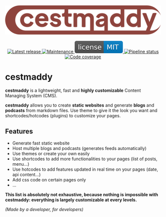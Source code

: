 <p align="center">
	<img src=".readme/cestmaddy.svg" alt="cestmaddy logo" />
	<br><br>
	<a href="https://git.chevro.fr/cestmaddy/cestmaddy/-/releases">
		<img src="https://git.chevro.fr/cestmaddy/cestmaddy/-/badges/release.svg?style=flat&key_text=latest+release" alt="Latest release" />
	</a>
	<a href="https://git.chevro.fr/cestmaddy/cestmaddy/-/commits/main">
		<img src="https://img.shields.io/maintenance/yes/2023?style=flat" alt="Maintenance" />
	</a>
	<a href="https://choosealicense.com/licenses/mit/">
		<img src=".readme/mit-license.svg" alt="MIT License" />
	</a>
	<a href="https://git.chevro.fr/cestmaddy/cestmaddy/-/commits/main">
		<img src="https://git.chevro.fr/cestmaddy/cestmaddy/badges/main/pipeline.svg?style=flat&ignore_skipped=true" alt="Pipeline status" />
	</a>
	<a href="https://git.chevro.fr/cestmaddy/cestmaddy/-/graphs/main/charts">
		<img src="https://git.chevro.fr/cestmaddy/cestmaddy/badges/main/coverage.svg?style=flat" alt="Code coverage" />
	</a>
</p>

# cestmaddy

**cestmaddy** is a lightweight, fast and **highly customizable** Content Managing System (CMS).

**cestmaddy** allows you to create **static websites** and generate **blogs** and **podcasts** from markdown files. Use theme to give it the look you want and shortcodes/hotcodes (plugins) to customize your pages.

## Features
- Generate fast static website
- Host multiple blogs and podcasts (generates feeds automatically)
- Use themes or create your own easily
- Use shortcodes to add more functionalities to your pages (list of posts, menu...)
- Use hotcodes to add features updated in real time on your pages (date, api content...)
- Add css code on certain pages only
- ...

**This list is absolutely not exhaustive, because nothing is impossible with cestmaddy: everything is largely customizable at every levels.**

*(Made by a developer, for developers)*

